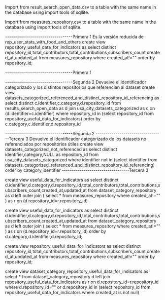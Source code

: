 Import from result_search_open_data.csv to a table with the same name in the database using import tools of sqllite.

Import from measures_repository.csv to a table with the same name in the database using import tools of sqllite.


----------------------------------Primera 1 Es la versión reducida de rep_user_stats_with_food_and_others
create view repository_useful_data_for_indicators as select distinct repository_id,total_contributors,total_contributions,subscribers_count,created_at,updated_at from measures_repository where  created_at!="" order by repository_id;

----------------------------------Primera 1 

----------------------------------Segunda 2 Devuelve el identificador categorizado y los distintos repositorios que referencian al dataset
create view datasets_categorized_referenced_and_distinct_repository_id_referencing as select distinct c.identifier,c.category,d.repository_id from results_search_open_data as d  join usa_city_datasets_categorized as c on (d.identifier=c.identifier)  where repository_id in (select repository_id from repository_useful_data_for_indicators) order by c.category,c.identifier,d.repository_id

----------------------------------Segunda 2
----------------------------------Tercera 3 Devuelve el identificador categorizado de los datasets no referenciados por repositorios útiles
create view datasets_categorized_not_referenced as select distinct identifier,category,NULL as repository_id from usa_city_datasets_categorized   where identifier not in (select identifier from datasets_categorized_referenced_and_distinct_repository_id_referencing) order by category,identifier
----------------------------------Tercera 3

create view useful_data_for_indicators as select distinct d.identifier,d.category,d.repository_id,total_contributors,total_contributions,subscribers_count,created_at,updated_at from dataset_category_repository as d left outer  join ( select * from measures_repository where  created_at!="" ) as r on (d.repository_id=r.repository_id)

create view useful_data_for_indicators as select distinct d.identifier,d.category,d.repository_id,total_contributors,total_contributions,subscribers_count,created_at,updated_at from dataset_category_repository as d left outer  join ( select * from measures_repository where  created_at!="" ) as r on (d.repository_id=r.repository_id)  order by d.category,d.identifier,d.repository_id;

create view repository_useful_data_for_indicators as select distinct repository_id,total_contributors,total_contributions,subscribers_count,created_at,updated_at from measures_repository where  created_at!="" order by repository_id;

create view dataset_category_repository_useful_data_for_indicators as select * from dataset_category_repository d left join repository_useful_data_for_indicators   as r on d.repository_id=r.repository_id where d.repository_id="" or d.repository_id in (select repository_id from  repository_useful_data_for_indicators where created_at is not null)
